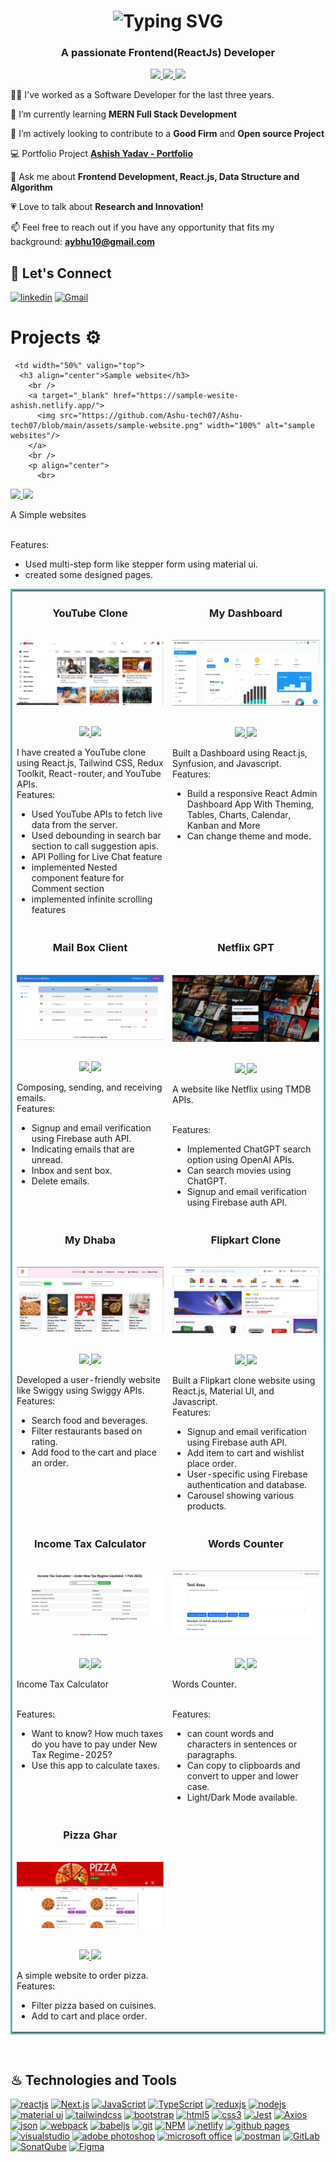 <h1 align='center'>
<img src="https://readme-typing-svg.demolab.com?font=Fira+Code&weight=600&size=22&pause=1000&color=3F00F7&random=false&width=535&lines=%E2%9C%A8+Hey%2C+I'm+Ashish.+You+are+Welcome!+%F0%9F%8C%9F" alt="Typing SVG" />
</h1>

<h3 align='center'>
  A passionate Frontend(ReactJs) Developer
</h3>
<p align="center">
  <a href="https://ashish07-portfolio.netlify.app/" target="_blank">
    <img src="https://img.shields.io/static/v1?label=|&message=WEBSITE&color=ff&style=plastic&logo=realm&logo-color=white"/>
  </a>
  <a href="https://www.linkedin.com/in/ashish-yadav07/" target="_blank">
    <img src="https://img.shields.io/static/v1?label=|&message=LINKED-IN&color=cdf998&style=plastic&logo=linkedin&logo-color=white"/>
  </a>
  <a href="https://drive.google.com/file/d/1yXy-TqO5ve86R6B94Q2ygzAeikYlb8lG/view?usp=sharing" target="_blank" >
      <img src="https://img.shields.io/static/v1?label=|&message=RESUME&color=24555f&style=plastic&logo=react&logo-color=white"/>
  </a>
</p>

👨‍💻 I've worked as a Software Developer for the last three years.

🏫 I’m currently learning **MERN Full Stack Development**

🔎 I’m actively looking to contribute to a **Good Firm** and **Open source Project**

💻 Portfolio Project **[Ashish Yadav - Portfolio](https://ashish07-portfolio.netlify.app/)**

💬 Ask me about **Frontend Development, React.js, Data Structure and Algorithm**

💗 Love to talk about **Research and Innovation!**

📫 Feel free to reach out if you have any opportunity that fits my background: **<aybhu10@gmail.com>**

## 🔰 Let's Connect

[![linkedin](https://img.shields.io/badge/LinkedIn-0077B5?style=for-the-badge&logo=linkedin&logoColor=white)](https://www.linkedin.com/in/ashish-yadav7/)
[![Gmail](https://img.shields.io/badge/Gmail-D14836?style=for-the-badge&logo=gmail&logoColor=white)](mailto:aybhu10@gmail.com)

# Projects ⚙️

<!-- <h1 align="center">Projects</h1> -->
<table bordercolor="#66b2b2" style="overflow: hidden;" >
  <tr>
    <td width="50%" valign="top">
      <h3 align="center">YouTube Clone</h3>
        <br />
        <a target="_blank" href="https://my-youtube-clone-ashish.netlify.app/">
            <img src="https://github.com/Ashu-tech07/Ashu-tech07/blob/main/assets/YouTube.png" width="100%" alt="youtube clone"/>
        </a>
        <br />
        <p align="center">
          <br>
  <a href="https://github.com/Ashu-tech07/My-YouTube" target="_blank">
    <img src="https://img.shields.io/static/v1?label=|&message=REPO&color=f&style=plastic&logo=github&logo-color=white"/>
  </a>  
  <a href="https://my-youtube-clone-ashish.netlify.app/" target="_blank">
    <img src="https://img.shields.io/static/v1?label=|&message=WEBSITE&color=cdf998&style=plastic&logo=wordpress&logo-color=white"/>
  </a>
      </p>
        <p>
       I have created a YouTube clone using React.js, Tailwind CSS, Redux Toolkit, React-router, and YouTube APIs.
        <br/>
        Features:

  <ul>
<li>Used YouTube APIs to fetch live data from the server. </li>
<li>Used debounding in search bar section to call suggestion apis.  </li>
<li>API Polling for Live Chat feature </li>
<li>implemented Nested component feature for Comment section </li>
    <li>implemented infinite scrolling features</li>
</ul>

</p>
    </td>
    <td width="50%" valign="top">
      <h3 align="center">My Dashboard</h3>
        <br />
      <a target="_blank" href="https://ashish-dashboard.netlify.app/">
            <img src="https://github.com/Ashu-tech07/Ashu-tech07/blob/main/assets/my-dashboard.png" width="100%"  alt="my dashboard"/>
        </a>
        <br />
        <p align="center">
   <br>
  <a href="https://github.com/Ashu-tech07/my-dashboard" target="_blank">
    <img src="https://img.shields.io/static/v1?label=|&message=REPO&color=f&style=plastic&logo=github&logo-color=white"/>
  </a>
  <a href="https://ashish-dashboard.netlify.app/" target="_blank">
    <img src="https://img.shields.io/static/v1?label=|&message=WEBSITE&color=cdf998&style=plastic&logo=wordpress&logo-color=white"/>
  </a>
      </p>
        <p>  Built a Dashboard using React.js, Synfusion, and Javascript.
        <br/>
        Features:

  <ul>
<li>Build a responsive React Admin Dashboard App With Theming, Tables, Charts, Calendar, Kanban and More </li>
<li> Can change theme and mode. </li>
</ul>
</p>
    </td>
  </tr>
  
  <tr>
    <td width="50%" valign="top">
      <h3 align="center">Mail Box Client</h3>
      <br />
        <a target="_blank" href="https://ashish-mail-box-client.netlify.app/">
          <img src="https://github.com/Ashu-tech07/Ashu-tech07/blob/main/assets/mail-box.png" width="100%" alt="Mail Box"/>
        </a>
      <br />
        <p align="center">
          <br>
  <a href="https://github.com/Ashu-tech07/sharpener-task/tree/main/mail-box-client" target="_blank">
    <img src="https://img.shields.io/static/v1?label=|&message=REPO&color=f&style=plastic&logo=github&logo-color=white"/>
  </a>
  <a href="https://ashish-mail-box-client.netlify.app/" target="_blank">
    <img src="https://img.shields.io/static/v1?label=|&message=WEBSITE&color=cdf998&style=plastic&logo=wordpress&logo-color=white"/>
  </a>
      </p>
        <p>
        Composing, sending, and receiving emails.
        <br/>
        Features:

  <ul>
<li>Signup and email verification using Firebase auth API. </li>
<li>Indicating emails that are unread.  </li>
<li>Inbox and sent box. </li>
<li>Delete emails. </li>
</ul>
        </p>
    </td>
    <td width="50%" valign="top">
      <h3 align="center">Netflix GPT</h3>
        <br />
        <a target="_blank" href="https://ashish-video-streaming-gpt.netlify.app/">
          <img src="https://github.com/Ashu-tech07/Ashu-tech07/blob/main/assets/netflix-gpt.png" width="100%" alt="netflix-gpt"/>
        </a>
        <br />
        <p align="center">
          <br>
  <a href="https://github.com/Ashu-tech07/netflix-gpt" target="_blank">
    <img src="https://img.shields.io/static/v1?label=|&message=REPO&color=f&style=plastic&logo=github&logo-color=white"/>
  </a>
  <a href="https://ashish-video-streaming-gpt.netlify.app/" target="_blank">
    <img src="https://img.shields.io/static/v1?label=|&message=WEBSITE&color=cdf998&style=plastic&logo=wordpress&logo-color=white"/>
  </a>
      </p>
        <p>A website like Netflix using TMDB APIs.</p>
    </br>
    Features:
     <ul>
       <li>Implemented ChatGPT search option using OpenAI APIs.</li>
<li>Can search movies using ChatGPT. </li>
<li>Signup and email verification using Firebase auth API. </li>
</ul>
    </td>
  </tr>
  
  <tr>
    <td width="50%" valign="top">
      <h3 align="center">My Dhaba</h3>
      <br />
        <a target="_blank" href="https://my-dhaba-ashish.netlify.app/">
          <img src="https://github.com/Ashu-tech07/Ashu-tech07/blob/main/assets/my-dhaba.png" width="100%" alt="my dhaba"/>
        </a>
      <br />
        <p align="center">
          <br>
  <a href="https://github.com/Ashu-tech07/my-dhaba" target="_blank">
    <img src="https://img.shields.io/static/v1?label=|&message=REPO&color=f&style=plastic&logo=github&logo-color=white"/>
  </a>
  <a href="https://my-dhaba-ashish.netlify.app/" target="_blank">
    <img src="https://img.shields.io/static/v1?label=|&message=WEBSITE&color=cdf998&style=plastic&logo=wordpress&logo-color=white"/>
  </a>
      </p>
        <p>
        Developed a user-friendly website like Swiggy using Swiggy APIs.
        <br/>
        Features:

  <ul>
<li>Search food and beverages. </li>
<li>Filter restaurants based on rating.  </li>
<li>Add food to the cart and place an order. </li>
</ul>
        </p>
    </td>

  <td width="50%" valign="top">
      <h3 align="center">Flipkart Clone</h3>
        <br />
      <a target="_blank" href="https://ashish-ecommerce-web.netlify.app/">
            <img src="https://github.com/Ashu-tech07/Ashu-tech07/blob/main/assets/flipkartClone.png" width="100%"  alt="flipkart clone"/>
        </a>
        <br />
        <p align="center">
   <br>
  <a href="https://github.com/Ashu-tech07/flipkart-clone" target="_blank">
    <img src="https://img.shields.io/static/v1?label=|&message=REPO&color=f&style=plastic&logo=github&logo-color=white"/>
  </a>
  <a href="https://ashish-ecommerce-web.netlify.app/" target="_blank">
    <img src="https://img.shields.io/static/v1?label=|&message=WEBSITE&color=cdf998&style=plastic&logo=wordpress&logo-color=white"/>
  </a>
      </p>
        <p>  Built a Flipkart clone website using React.js, Material UI, and Javascript.
        <br/>
        Features:

  <ul>
<li>Signup and email verification using Firebase auth API. </li>
<li>Add item to cart and wishlist place order.  </li>
<li> User-specific using Firebase authentication and database. </li>
<li> Carousel showing various products. </li>
</ul>
</p>
    </td>

  </tr>
  <tr>
  <td width="50%" valign="top">
      <h3 align="center">Income Tax Calculator</h3>
        <br />
        <a target="_blank" href="https://ashish-tax-calculator.netlify.app/">
          <img src="https://github.com/Ashu-tech07/Ashu-tech07/blob/main/assets/tax-calculator.png" width="100%" alt="words counter"/>
        </a>
        <br />
        <p align="center">
          <br>
  <a href="https://github.com/Ashu-tech07/tax-calculator" target="_blank">
    <img src="https://img.shields.io/static/v1?label=|&message=REPO&color=f&style=plastic&logo=github&logo-color=white"/>
  </a>
  <a href="https://ashish-tax-calculator.netlify.app/" target="_blank">
    <img src="https://img.shields.io/static/v1?label=|&message=WEBSITE&color=cdf998&style=plastic&logo=wordpress&logo-color=white"/>
  </a>
      </p>
        <p>Income Tax Calculator</p>
    </br>
    Features:
     <ul>
       <li>Want to know? How much taxes do you have to pay under New Tax Regime-2025?</li>
<li>Use this app to calculate taxes.</li>
</ul>
    </td>
  <td width="50%" valign="top">
      <h3 align="center">Words Counter</h3>
        <br />
        <a target="_blank" href="https://ashish-react-training.netlify.app/">
          <img src="https://github.com/Ashu-tech07/Ashu-tech07/blob/main/assets/words-count.png" width="100%" alt="words counter"/>
        </a>
        <br />
        <p align="center">
          <br>
  <a href="https://github.com/Ashu-tech07/React-training" target="_blank">
    <img src="https://img.shields.io/static/v1?label=|&message=REPO&color=f&style=plastic&logo=github&logo-color=white"/>
  </a>
  <a href="https://ashish-react-training.netlify.app/" target="_blank">
    <img src="https://img.shields.io/static/v1?label=|&message=WEBSITE&color=cdf998&style=plastic&logo=wordpress&logo-color=white"/>
  </a>
      </p>
        <p> Words Counter.</p>
    </br>
    Features:
     <ul>
       <li>can count words and characters in sentences or paragraphs.</li>
<li>Can copy to clipboards and convert to upper and lower case. </li>
<li>Light/Dark Mode available. </li>
</ul>
    </td>
    </tr>
    <tr>
    <td width="50%" valign="top">
      <h3 align="center">Pizza Ghar</h3>
      <br />
        <a target="_blank" href="https://pizza-ghar.netlify.app/">
          <img src="https://github.com/Ashu-tech07/Ashu-tech07/blob/main/assets/pizza-ghar.png" width="100%" alt="pizza ghar"/>
        </a>
      <br />
        <p align="center">
          <br>
  <a href="https://github.com/Ashu-tech07/pizza-ghar" target="_blank">
    <img src="https://img.shields.io/static/v1?label=|&message=REPO&color=f&style=plastic&logo=github&logo-color=white"/>
  </a>
  <a href="https://pizza-ghar.netlify.app/" target="_blank">
    <img src="https://img.shields.io/static/v1?label=|&message=WEBSITE&color=cdf998&style=plastic&logo=wordpress&logo-color=white"/>
  </a>
      </p>
        <p>
        A simple website to order pizza.
        <br/>
        Features:

  <ul>
<li>Filter pizza based on cuisines.  </li>
<li>Add to cart and place order. </li>
</ul>
        </p>
    </td>

     <td width="50%" valign="top">
      <h3 align="center">Sample website</h3>
        <br />
        <a target="_blank" href="https://sample-wesite-ashish.netlify.app/">
          <img src="https://github.com/Ashu-tech07/Ashu-tech07/blob/main/assets/sample-website.png" width="100%" alt="sample websites"/>
        </a>
        <br />
        <p align="center">
          <br>
  <a href="https://github.com/Ashu-tech07/SampleDesign" target="_blank">
    <img src="https://img.shields.io/static/v1?label=|&message=REPO&color=f&style=plastic&logo=github&logo-color=white"/>
  </a>
  <a href="https://sample-wesite-ashish.netlify.app/" target="_blank">
    <img src="https://img.shields.io/static/v1?label=|&message=WEBSITE&color=cdf998&style=plastic&logo=wordpress&logo-color=white"/>
  </a>
      </p>
        <p>A Simple websites</p>
    </br>
    Features:
     <ul>
       <li>Used multi-step form like stepper form using material ui.</li>
<li>created some designed pages. </li>
</ul>
    </td>
  </tr>
</table>

<br/>

## ♨ Technologies and Tools

[![reactjs](https://img.shields.io/badge/React-20232A?style=for-the-badge&logo=react&logoColor=61DAFB)](https://reactjs.org/)
[![Next.js](https://img.shields.io/badge/next%20js-000000?style=for-the-badge&logo=nextdotjs&logoColor=white)](https://nextjs.org/)
[![JavaScript](https://img.shields.io/badge/JavaScript-323330?style=for-the-badge&logo=javascript&logoColor=F7DF1E)](https://developer.mozilla.org/en-US/docs/Web/JavaScript)
[![TypeScript](https://img.shields.io/badge/TypeScript-007ACC?style=for-the-badge&logo=typescript&logoColor=white)](https://www.typescriptlang.org/)
[![reduxjs](https://img.shields.io/badge/Redux-593D88?style=for-the-badge&logo=redux&logoColor=white)](https://redux.js.org)
[![nodejs](https://img.shields.io/badge/Node.js-339933?style=for-the-badge&logo=nodedotjs&logoColor=white)](https://nodejs.org)
[![material ui](https://img.shields.io/badge/Material%20UI-007FFF?style=for-the-badge&logo=mui&logoColor=white)](https://mui.com/)
[![tailwindcss](https://img.shields.io/badge/Tailwind_CSS-38B2AC?style=for-the-badge&logo=tailwind-css&logoColor=white)](https://tailwindcss.com/)
[![bootstrap](https://img.shields.io/badge/Bootstrap-563D7C?style=for-the-badge&logo=bootstrap&logoColor=white)](https://getbootstrap.com)
[![html5](https://img.shields.io/badge/HTML5-E34F26?style=for-the-badge&logo=html5&logoColor=white)](https://www.w3.org/html/)
[![css3](https://img.shields.io/badge/CSS3-1572B6?style=for-the-badge&logo=css3&logoColor=white)](https://www.w3schools.com/css/)
[![Jest](https://img.shields.io/badge/Jest-C21325?style=for-the-badge&logo=jest&logoColor=white)](https://jestjs.io/)
[![Axios](https://img.shields.io/badge/axios-671ddf?&style=for-the-badge&logo=axios&logoColor=white)](https://axios-http.com/docs/intro)
[![json](https://img.shields.io/badge/json-5E5C5C?style=for-the-badge&logo=json&logoColor=white)](https://www.json.org/)
[![webpack](https://img.shields.io/badge/Webpack-8DD6F9?style=for-the-badge&logo=Webpack&logoColor=white)](https://webpack.js.org)
[![babeljs](https://img.shields.io/badge/Babel-F9DC3E?style=for-the-badge&logo=babel&logoColor=white)](https://babeljs.io/)
[![git](https://img.shields.io/badge/GIT-E44C30?style=for-the-badge&logo=git&logoColor=white)](https://git-scm.com/)
[![NPM](https://img.shields.io/badge/npm-CB3837?style=for-the-badge&logo=npm&logoColor=white)](https://www.npmjs.com/)
[![netlify](https://img.shields.io/badge/Netlify-00C7B7?style=for-the-badge&logo=netlify&logoColor=white)](https://www.netlify.com/)
[![github pages](https://img.shields.io/badge/GitHub%20Pages-222222?style=for-the-badge&logo=GitHub%20Pages&logoColor=white)](https://pages.github.com/)
[![visualstudio](https://img.shields.io/badge/VSCode-0078D4?style=for-the-badge&logo=visual%20studio%20code&logoColor=white)](https://code.visualstudio.com/)
[![adobe photoshop](https://img.shields.io/badge/Adobe%20Photoshop-31A8FF?style=for-the-badge&logo=Adobe%20Photoshop&logoColor=black)](https://www.adobe.com/in/products/photoshop.html)
[![microsoft office](https://img.shields.io/badge/Microsoft_Office-D83B01?style=for-the-badge&logo=microsoft-office&logoColor=white)](https://www.office.com/)
[![postman](https://img.shields.io/badge/Postman-FF6C37?style=for-the-badge&logo=Postman&logoColor=white)](https://www.postman.com/)
[![GitLab](https://img.shields.io/badge/gitlab-%230A0FFF.svg?style=for-the-badge&logo=gitlab&logoColor=white)](https://about.gitlab.com/)
[![SonatQube](https://img.shields.io/badge/Sonarqube-5190cf?style=for-the-badge&logo=sonarqube&logoColor=white)](https://www.sonarsource.com/products/sonarqube/)
[![Figma](https://img.shields.io/badge/figma-%23F24E1E.svg?style=for-the-badge&logo=figma&logoColor=white)](https://www.figma.com/)
